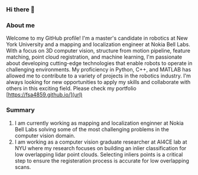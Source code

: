 ### Hi there 👋

### About me

Welcome to my GitHub profile! I'm a master's candidate in robotics at New York University and a mapping and localization engineer at Nokia Bell Labs. With a focus on 3D computer vision, structure from motion pipeline, feature matching, point cloud registration, and machine learning, I'm passionate about developing cutting-edge technologies that enable robots to operate in challenging environments. My proficiency in Python, C++, and MATLAB has allowed me to contribute to a variety of projects in the robotics industry. I'm always looking for new opportunities to apply my skills and collaborate with others in this exciting field. Please check my portfolio [https://fsa4859.github.io/](url)

### Summary
1. I am currently working as mapping and localization enginner at Nokia Bell Labs solving some of the most challenging problems in the computer vision domain.
2. I am working as a computer vision graduate researcher at AI4CE lab at NYU where my research focuses on building an inlier classification for low overlapping lidar point clouds. Selecting inliers points is a critical step to ensure the registeration process is accurate for low overlapping scans. 


<!--
**fsa4859/fsa4859** is a ✨ _special_ ✨ repository because its `README.md` (this file) appears on your GitHub profile.

Here are some ideas to get you started:

- 🔭 I’m currently working on ...
- 🌱 I’m currently learning ...
- 👯 I’m looking to collaborate on ...
- 🤔 I’m looking for help with ...
- 💬 Ask me about ...
- 📫 How to reach me: ...
- 😄 Pronouns: ...
- ⚡ Fun fact: ...
-->
